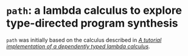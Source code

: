 # `path`: a lambda calculus to explore type-directed program synthesis

`path` was initially based on the calculus described in _[A tutorial implementation of a dependently typed lambda calculus][]_.

[A tutorial implementation of a dependently typed lambda calculus]: https://www.andres-loeh.de/LambdaPi/LambdaPi.pdf

